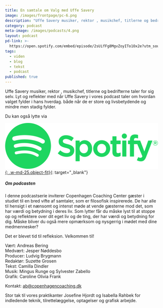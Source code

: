 ```yaml
---
title: En samtale om Valg med Uffe Savery
image: /images/frontpage/pc-6.png
description: "Uffe Savery musiker, rektor , musikchef, titlerne og bedrifterne taler for sig selv. Lyt og reflekter med når Uffe Savery i vores podcast taler om hvordan valget fylder i hans hverdag. både når de er store og livsbetydende og mindre men stadig fylder."
category: podcast
meta-image: /images/podcasts/4.png
layout: podcast
pd-link: >-
  https://open.spotify.com/embed/episode/2sUifFg8MgvZoyITo1Ox2e?utm_source=generator
tags:
  - viden
  - blog
  - tekst
  - podcast
published: true
---
```

Uffe Savery musiker, rektor , musikchef, titlerne og bedrifterne taler for sig selv. Lyt og reflekter med når Uffe Savery i vores podcast taler om hvordan valget fylder i hans hverdag. både når de er store og livsbetydende og mindre men stadig fylder.

Du kan også lytte via

[![Lyt til SamtaleRummet via Spotify](/images/podcasts/spotify.png "Lyt til SamtaleRummet via Spotify"){: .w-md-25.object-fit}](https://open.spotify.com/episode/2sUifFg8MgvZoyITo1Ox2e){: target="_blank"}

##### Om podcasten

I denne podcastserie inviterer Copenhagen Coaching Center gæster i studiet til en bred vifte af samtaler, som er filosofisk inspirerede. De har alle til hensigt i et nænsomt og intenst møde at vende gæsterne mod det, som har værdi og betydning i deres liv. Som lytter får du måske lyst til at stoppe op og reflektere over dit eget liv og de ting, der har værdi og betydning for dig. Måske bliver du også mere opmærksom og nysgerrig i mødet med dine medmennesker?

Det er blevet tid til refleksion. Velkommen til!

Vært: Andreas Bering<br>Medvært: Jesper Nøddesbo<br>Producer: Ludvig Brygmann<br>Redaktør: Suzette Grosen<br>Tekst: Camilla Dindler<br>Musik: Mingus Runge og Sylvester Zabello<br>Grafik: Caroline Olivia Frank

Kontakt: ab@copenhagencoaching.dk

Stor tak til vores praktikanter Josefine Hjordt og Isabella Rahbek for indledende teknik, tilrettelæggelse, optagelser og grafisk arbejde.